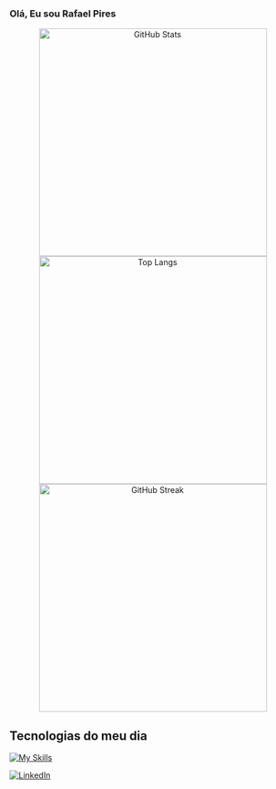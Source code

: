 ### Olá, Eu sou Rafael Pires

<div align="center">
  <img
    src="https://github-readme-stats.vercel.app/api?username=Rafael1572008&theme=dark&hide_border=false&include_all_commits=true"
    alt="GitHub Stats"
    width="400"
  />
</div>

<div align="center">
  <img
    src="https://github-readme-stats.vercel.app/api/top-langs/?username=Rafael1572008&theme=dark&hide_border=false&include_all_commits=true&count_private=true"
    alt="Top Langs"
    width="400"
  />
</div>

<div align="center">
  <img
    src="https://github-readme-streak-stats.herokuapp.com/?user=Rafael1572008&theme=dark&hide_border=false"
    alt="GitHub Streak"
    width="400"
  />
</div>


## Tecnologias do meu dia
[![My Skills](https://skillicons.dev/icons?i=python,js,mysql,java,html,css,docker,c)](https://skillicons.dev)<br>

[![LinkedIn](https://img.shields.io/badge/LinkedIn-0A66C2?style=for-the-badge&logo=linkedin&logoColor=white)](https://www.linkedin.com/in/rafael-pires-g/)
